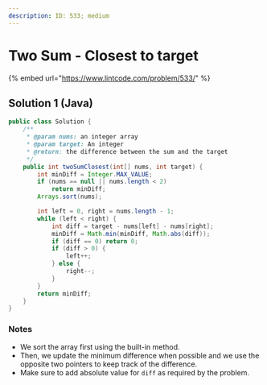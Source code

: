 ```yaml
---
description: ID: 533; medium
---
```

# Two Sum - Closest to target

{% embed url="https://www.lintcode.com/problem/533/" %}

## Solution 1 (Java)

```java
public class Solution {
    /**
     * @param nums: an integer array
     * @param target: An integer
     * @return: the difference between the sum and the target
     */
    public int twoSumClosest(int[] nums, int target) {
        int minDiff = Integer.MAX_VALUE;
        if (nums == null || nums.length < 2)
            return minDiff;
        Arrays.sort(nums);

        int left = 0, right = nums.length - 1;
        while (left < right) {
            int diff = target - nums[left] - nums[right];
            minDiff = Math.min(minDiff, Math.abs(diff));
            if (diff == 0) return 0;
            if (diff > 0) {
                left++;
            } else {
                right--;
            }
        }
        return minDiff;
    }
}
```

### Notes

* We sort the array first using the built-in method.
* Then, we update the minimum difference when possible and we use the opposite two pointers to keep track of the difference. 
* Make sure to add absolute value for `diff` as required by the problem.
